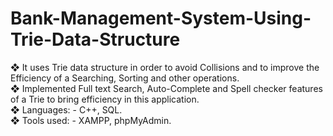 # Bank-Management-System-Using-Trie-Data-Structure<br>
❖ It uses Trie data structure in order to avoid Collisions and to improve the Efficiency of a Searching,  Sorting and other operations.  
❖ Implemented Full text Search, Auto-Complete and Spell checker features of a Trie to bring efficiency in  this application.  
❖ Languages: - C++, SQL.  
❖ Tools used: - XAMPP, phpMyAdmin.
